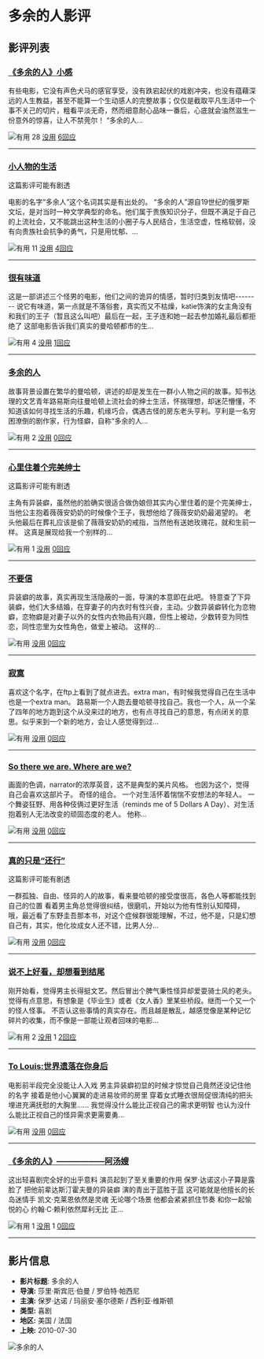 # 多余的人影评

## 影评列表

### [《多余的人》小感](https://movie.douban.com/review/4533929/)

有些电影，它没有声色犬马的感官享受，没有跌宕起伏的戏剧冲突，也没有蕴藉深远的人生教益，甚至不能算一个生动感人的完整故事；仅仅是截取平凡生活中一个事不关己的切片，粗看平淡无奇，然而细意耐心品味一番后，心底就会油然滋生一份意外的惊喜，让人不禁莞尔！ “多余的人...

![有用](https://img1.doubanio.com/f/zerkalo/536fd337139250b5fb3cf9e79cb65c6193f8b20b/pics/up.png) 28 [没用](javascript:; "没用") [6回应](https://movie.douban.com/review/4533929/#comments)

---

### [小人物的生活](https://movie.douban.com/review/4607588/)

这篇影评可能有剧透

电影的名字“多余人”这个名词其实是有出处的。 “多余的人”源自19世纪的俄罗斯文坛，是对当时一种文学典型的命名。他们属于贵族知识分子，但既不满足于自己的上流社会，又不能跳出这种生活的小圈子与人民结合，生活空虚，性格软弱，没有向贵族社会抗争的勇气，只是用忧郁、...

![有用](https://img1.doubanio.com/f/zerkalo/536fd337139250b5fb3cf9e79cb65c6193f8b20b/pics/up.png) 11 [没用](javascript:; "没用") [4回应](https://movie.douban.com/review/4607588/#comments)

---

### [很有味道](https://movie.douban.com/review/4525245/)

这是一部讲述三个怪男的电影，他们之间的诡异的情感，暂时归类到友情吧-------- 说它有味道，第一点就是不落俗套，真实而又不枯燥，katie饰演的女主角没有和我们的王子（暂且这么叫吧）最后在一起，王子连和她一起去参加婚礼最后都拒绝了 这部电影告诉我们真实的曼哈顿都市的生...

![有用](https://img1.doubanio.com/f/zerkalo/536fd337139250b5fb3cf9e79cb65c6193f8b20b/pics/up.png) 4 [没用](javascript:; "没用") [1回应](https://movie.douban.com/review/4525245/#comments)

---

### [多余的人](https://movie.douban.com/review/7437852/)

故事背景设置在繁华的曼哈顿，讲述的却是发生在一群小人物之间的故事。知书达理的文艺青年路易斯向往曼哈顿上流社会的绅士生活，怀揣理想，却迷茫懵懂，不知道该如何寻找生活的乐趣，机缘巧合，偶遇古怪的房东老头亨利。亨利是一名穷困潦倒的剧作家，行为怪癖，自称“多余的人...

![有用](https://img1.doubanio.com/f/zerkalo/536fd337139250b5fb3cf9e79cb65c6193f8b20b/pics/up.png) 2 [没用](javascript:; "没用") [0回应](https://movie.douban.com/review/7437852/#comments)

---

### [心里住着个完美绅士](https://movie.douban.com/review/4566803/)

这篇影评可能有剧透

主角有异装癖，虽然他的脸确实很适合做伪娘但其实内心里住着的是个完美绅士，当他公主抱着薇薇安奶奶的时候像个王子，我想他给了薇薇安奶奶最渴望的。 老头他最后在葬礼应该是偷了薇薇安奶奶的戒指，当然他有送她玫瑰花，就和生前一样。 这真是展现给我一个别样的...

![有用](https://img1.doubanio.com/f/zerkalo/536fd337139250b5fb3cf9e79cb65c6193f8b20b/pics/up.png) 1 [没用](javascript:; "没用") [0回应](https://movie.douban.com/review/4566803/#comments)

---

### [不要信](https://movie.douban.com/review/10214324/)

异装癖的故事，真实再现生活隐蔽的一面，导演的本意即在此吧。 特意查了下异装癖，他们大多结婚，在穿妻子的内衣时有性兴奋，主动。少数异装癖转化为恋物癖，恋物癖是对妻子以外的女性内衣物品有兴趣，但性上被动，少数转变为同性恋，同性恋里为女性角色，做爱上被动。 这样的...

![有用](https://img1.doubanio.com/f/zerkalo/536fd337139250b5fb3cf9e79cb65c6193f8b20b/pics/up.png) [没用](javascript:; "没用") [0回应](https://movie.douban.com/review/10214324/#comments)

---

### [寂寞](https://movie.douban.com/review/5319007/)

喜欢这个名字，在ftp上看到了就点进去。extra man，有时候我觉得自己在生活中也是一个extra man。 路易斯一个人跑去曼哈顿寻找自己。我也一个人，从一个呆了四年的地方跑到这个从没来过的地方，也有点寻找自己的意思，有点闭关的意思。似乎来到一个新的地方，会让人感觉得到过...

![有用](https://img1.doubanio.com/f/zerkalo/536fd337139250b5fb3cf9e79cb65c6193f8b20b/pics/up.png) [没用](javascript:; "没用") [0回应](https://movie.douban.com/review/5319007/#comments)

---

### [So there we are. Where are we?](https://movie.douban.com/review/5088309/)

画面的色调，narrator的浓厚英音，这不是典型的美片风格。 也因为这个，觉得自己会喜欢这部片子。 奇怪的组合。 一个对生活怀着惴惴不安想法的年轻人。 一个舞姿狂野、用各种伎俩过更好生活（reminds me of 5 Dollars A Day）、对生活抱着别人无法改变的顽固态度的老人。 他称...

![有用](https://img1.doubanio.com/f/zerkalo/536fd337139250b5fb3cf9e79cb65c6193f8b20b/pics/up.png) [没用](javascript:; "没用") [0回应](https://movie.douban.com/review/5088309/#comments)

---

### [真的只是“还行”](https://movie.douban.com/review/4898803/)

这篇影评可能有剧透

一群孤独、自由、怪异的人的故事，看来曼哈顿的接受度很高，各色人等都能找到自己的位置 看着男主角总觉得很纠结，很磨叽，开始以为他有性别认知障碍，哦，最近看了东野圭吾那本书，对这个症候群很能理解，不过，他不是，只是幻想自己有，其实，他化妆成女人还不错，比男人分...

![有用](https://img1.doubanio.com/f/zerkalo/536fd337139250b5fb3cf9e79cb65c6193f8b20b/pics/up.png) [没用](javascript:; "没用") [0回应](https://movie.douban.com/review/4898803/#comments)

---

### [说不上好看，却想看到结尾](https://movie.douban.com/review/4587642/)

刚开始看，觉得男主长得挺文艺。然后冒出个脾气秉性怪异却爱耍骑士风的老头。觉得有点意思，有想象是《毕业生》或者《女人香》里某些桥段。继而一个又一个的怪人怪事。 不否认这些事情的真实存在。而且越是散乱，越感觉像是某种记忆碎片的收集，而不像是一部能让观者回味的电影...

![有用](https://img1.doubanio.com/f/zerkalo/536fd337139250b5fb3cf9e79cb65c6193f8b20b/pics/up.png) 2 [没用](javascript:; "没用") 1 [2回应](https://movie.douban.com/review/4587642/#comments)

---

### [To Louis:世界遗落在你身后](https://movie.douban.com/review/5759421/)

电影前半段完全没能让人入戏 男主异装癖初显的时候才惊觉自己竟然还没记住他的名字 接着是他小心翼翼的走进易妆师的房里 穿着女式睡衣很局促很清纯的把头埋进充满抚慰的大胸里...... 我觉得没什么能比正视自己的需求更明智 也认为没什么能比正视自己的怪异需求更需要勇...

![有用](https://img1.doubanio.com/f/zerkalo/536fd337139250b5fb3cf9e79cb65c6193f8b20b/pics/up.png) [没用](javascript:; "没用") [0回应](https://movie.douban.com/review/5759421/#comments)

---

### [《多余的人》——————阿汤嫂](https://movie.douban.com/review/4525784/)

这出轻喜剧完全好的出乎意料 演员起到了至关重要的作用 保罗·达诺这小子算是露脸了 把他前辈达斯汀霍夫曼的异装癖 演的青出于蓝胜于蓝 这可能就是他擅长的长岛迷情手 凯文·克莱恩依然是灵魂 无论哪个场景 他都会紧紧抓住节奏 和你一起愉悦的心 约翰·C·赖利依然犀利无比 正...

![有用](https://img1.doubanio.com/f/zerkalo/536fd337139250b5fb3cf9e79cb65c6193f8b20b/pics/up.png) 1 [没用](javascript:; "没用") 1 [0回应](https://movie.douban.com/review/4525784/#comments)

---

## 影片信息

- **影片标题**: 多余的人
- **导演:** 莎里·斯宾厄·伯曼 / 罗伯特·帕西尼
- **主演:** 保罗·达诺 / 玛丽安·塞尔德斯 / 西利亚·维斯顿
- **类型:** 喜剧
- **地区:** 美国 / 法国
- **上映:** 2010-07-30

![多余的人](https://img9.doubanio.com/view/photo/s_ratio_poster/public/p529813125.webp)
<!-- tcd_original_link https://m.douban.com/movie/subject/3439315/reviews?from=subject -->
